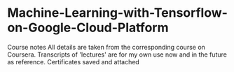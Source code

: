 # Machine-Learning-with-Tensorflow-on-Google-Cloud-Platform
Course notes
All details are taken from the corresponding course on Coursera. Transcripts of 'lectures' are for my own use now and in the future as reference.
Certificates saved and attached
